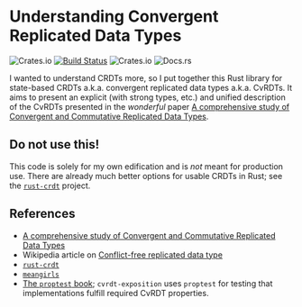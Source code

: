 # Understanding Convergent Replicated Data Types

![Crates.io](https://img.shields.io/crates/v/cvrdt-exposition)
[![Build Status](https://travis-ci.com/genos/cvrdt-exposition.svg?branch=main)](https://travis-ci.com/genos/cvrdt-exposition)
![Crates.io](https://img.shields.io/crates/l/cvrdt-exposition)
![Docs.rs](https://docs.rs/cvrdt-exposition/badge.svg)

I wanted to understand CRDTs more, so I put together this Rust library for state-based CRDTs a.k.a. convergent replicated data types a.k.a. CvRDTs.
It aims to present an explicit (with strong types, etc.) and unified description of the CvRDTs presented in the _wonderful_ paper [A comprehensive study of Convergent and Commutative Replicated Data Types](https://hal.inria.fr/inria-00555588/).

## Do not use this!

This code is solely for my own edification and is _not_ meant for production use.
There are already much better options for usable CRDTs in Rust; see the [`rust-crdt`](https://github.com/rust-crdt/rust-crdt) project.

## References

- [A comprehensive study of Convergent and Commutative Replicated Data Types](https://hal.inria.fr/inria-00555588/)
- Wikipedia article on [Conflict-free replicated data type](https://en.wikipedia.org/wiki/Conflict-free_replicated_data_type)
- [`rust-crdt`](https://github.com/rust-crdt/rust-crdt)
- [`meangirls`](https://github.com/aphyr/meangirls)
- [The `proptest` book](https://altsysrq.github.io/proptest-book/intro.html); `cvrdt-exposition` uses `proptest` for testing that implementations fulfill required CvRDT properties. 
